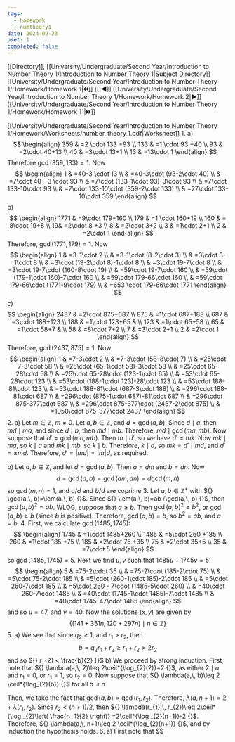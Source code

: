 ```yaml
---
tags:
  - homework
  - numtheory1
date: 2024-09-23
pset: 1
completed: false
---
```

[[Directory]], [[University/Undergraduate/Second Year/Introduction to Number Theory 1/Introduction to Number Theory 1|Subject Directory]]
[[University/Undergraduate/Second Year/Introduction to Number Theory 1/Homework/Homework 1|🞀🞀]] [[|◀]] [[University/Undergraduate/Second Year/Introduction to Number Theory 1/Homework/Homework 2|▶]] [[University/Undergraduate/Second Year/Introduction to Number Theory 1/Homework/Homework 11|🞂🞂]]

[[University/Undergraduate/Second Year/Introduction to Number Theory 1/Homework/Worksheets/number_theory_1.pdf|Worksheet]]
1. 
a)
$$
\begin{align}
359 & =2 \cdot  133 +93 \\
133 & =1 \cdot 93 +40 \\
93 & =2\cdot 40+13 \\
40 & =3\cdot 13+1 \\
13 & =13\cdot 1
\end{align}
$$
Therefore ${} \gcd(359,\, 133)=1 {}$. Now
$$
\begin{align}
 1 & =40-3 \cdot 13 \\
 & =40-3\cdot (93-2\cdot 40)  \\
 & =7\cdot 40 - 3 \cdot 93 \\
 & =7\cdot (133-1\cdot 93)-3\cdot 93 \\
 & =7\cdot 133-10\cdot 93 \\
 & =7\cdot 133-10\cdot (359-2\cdot 133) \\
 & =27\cdot 133-10\cdot 359
 \end{align}
$$
b)
$$
\begin{align}
1771 & =9\cdot 179+160 \\
179 & =1 \cdot  160+19 \\
160 & = 8\cdot 19+8 \\
 19& =2\cdot 8 +3 \\
8 & =2\cdot 3+2 \\
3 & =1\cdot 2+1 \\
2 & =2\cdot 1
\end{align}
$$
Therefore, ${} \gcd(1771, 179)=1 {}$. Now
$$
\begin{align}
1 & =3-1\cdot 2 \\
 & =3-1\cdot (8-2\cdot 3) \\
 & =3\cdot 3-1\cdot 8 \\
 & =3\cdot (19-2\cdot 8)-1\cdot 8 \\
 & =3\cdot 19-7\cdot 8 \\
 & =3\cdot 19-7\cdot (160-8\cdot 19) \\
  & =59\cdot 19-7\cdot 160 \\
 & =59\cdot (179-1\cdot 160)-7\cdot 160 \\
 & =59\cdot 179-66\cdot 160 \\
 & =59\cdot 179-66\cdot (1771-9\cdot 179) \\
 & =653 \cdot 179-66\cdot 1771
\end{align}
$$
c)
$$
\begin{align}
2437 & =2\cdot 875+687 \\
 875 & =1\cdot 687+188 \\
 687 & =3\cdot 188+123 \\
 188 & =1\cdot 123+65 &  \\
123 & =1\cdot 65+58 \\
 65 & =1\cdot 58+7 &  \\
58 & =8\cdot 7+2 \\
7 & =3\cdot 2+1 \\
2 & =2\cdot 1
\end{align}
$$
Therefore, ${} \gcd(2437,\, 875)=1 {}$. Now
$$
\begin{align}
1 & =7-3\cdot 2 \\
 & =7-3\cdot (58-8\cdot 7) \\
 & =25\cdot 7-3\cdot 58 \\
  & =25\cdot (65-1\cdot 58)-3\cdot 58 \\
 & =25\cdot 65-28\cdot 58 \\
 & =25\cdot 65-28\cdot (123-1\cdot 65) \\
 & =53\cdot 65-28\cdot 123 \\
 & =53\cdot (188-1\cdot 123)-28\cdot 123 \\
 & =53\cdot 188-81\cdot 123 \\
 & =53\cdot 188-81\cdot (687-3\cdot 188) \\
 & =296\cdot 188-81\cdot 687 \\
 & =296\cdot (875-1\cdot 687)-81\cdot 687 \\
 & =296\cdot 875-377\cdot 687 \\
 & =296\cdot 875-377\cdot (2437-2\cdot 875) \\
 & =1050\cdot 875-377\cdot 2437
\end{align}
$$
2. 
a)
Let ${} m \in \mathbb{Z} {}$, ${} m\neq 0 {}$. Let ${} a,\, b \in \mathbb{Z} {}$, and ${} d=\gcd(a,\, b) {}$. Since $d \mid a {}$, then ${} md \mid  ma {}$, and since ${} d \mid b {}$, then ${} m d \mid  mb {}$. Therefore, ${} md \mid \gcd(ma,\, mb) {}$. Now suppose that ${} d'=\gcd(ma,\, mb) {}$. Then ${} m \mid d' {}$, so we have ${} d'=mk {}$. Now ${} mk \mid ma {}$, so ${} k \mid a {}$ and ${} mk \mid  mb {}$, so ${} k \mid  b {}$. Therefore, ${} k \mid d {}$, so ${} mk=d'\mid md {}$, and ${} d'=\pm md {}$. Therefore, ${} d'=|m d|=|m|d {}$, as required.

b)
Let ${} a,\, b \in \mathbb{Z} {}$, and let ${} d=\gcd(a,\, b) {}$. Then ${} a=dm {}$ and ${} b=dn {}$. Now 
$$
d=\gcd(a,\, b)=\gcd(dm,\, dn)=d\gcd(m,\, n)
$$
so ${} \gcd(m,\, n)=1 {}$, and ${} a /d {}$ and ${} b /d {}$ are coprime
3. 
Let ${} a,\, b \in \mathbb{Z}^{+} {}$ with ${} \gcd(a,\, b)=\lcm(a,\, b) {}$. Since ${} \lcm(a,\, b)=ab /\gcd(a,\, b) {}$, then ${} \gcd(a,\, b)^{2}=ab {}$. WLOG, suppose that ${} a\geq b {}$. Then ${} \gcd(a,\, b)^{2}\geq b^{2} {}$, or ${} \gcd(a,\, b)\geq b {}$ (since ${} b {}$ is positive). Therefore, ${} \gcd(a,\, b)=b {}$, so ${} b^{2}=ab {}$, and ${} a=b {}$.
4. 
First, we calculate ${} \gcd(1485,\, 1745) {}$:
$$
\begin{align}
1745 & =1\cdot 1485+260 \\
1485 & =5\cdot 260 +185 \\
 260 & =1\cdot 185 +75 \\
 185 & =2\cdot 75 +35 \\
75 & =2\cdot 35+5 \\
35 & =7\cdot 5
\end{align}
$$
so ${} \gcd(1485,\, 1745)=5 {}$. Next we find ${} u,\, v {}$ such that ${} 1485u+1745v=5 {}$:
$$
\begin{align}
5 & =75-2\cdot 35 \\
 & =75-2\cdot (185-2\cdot 75) \\
 & =5\cdot 75-2\cdot 185 \\
 & =5\cdot (260-1\cdot 185)-2\cdot 185 \\
 & =5\cdot 260-7\cdot 185 \\
 & =5\cdot 260 - 7\cdot (1485-5\cdot 260) \\
 & =40\cdot 260-7\cdot 1485 \\
 & =40\cdot (1745-1\cdot 1485)-7\cdot 1485 \\
 & =40\cdot 1745-47\cdot 1485
\end{align}
$$
and so ${} u=47 {}$, and ${} v=40 {}$. Now the solutions ${} (x,\, y) {}$ are given by 
$$
\{ (141+351n,\, 120+297n)\mid n \in \mathbb{Z} \}
$$
5. 
a)
We see that since ${} q_{2}\geq 1 {}$, and ${} r_{1}> r_{2} {}$, then
$$
b=q_{2} r_{1} +r_{2} \geq r_{1} + r_{2} >   2r_{2}
$$
and so ${} r_{2} < \frac{b}{2} {}$
b)
We proceed by strong induction. First, note that ${} \lambda(a,\, 2)\leq 2\ceil*{\log_{2}(2)}=2  {}$, as either ${} 2 \mid a {}$ and ${} r_{1}=0 {}$, or ${} r_{1}=1 {}$, so ${} r_{2}=0 {}$. Now suppose that ${} \lambda(a,\, b)\leq 2 \ceil*{\log_{2}(b)}  {}$ for all ${} b\leq n {}$. 

Then, we take the fact that ${} \gcd(a,\, b)=\gcd(r_{1},\, r_{2}) {}$. Therefore, ${} \lambda(a,\, n+1)=2+\lambda(r_{1},\, r_{2}) {}$. Since ${} r_{2} < (n+1) /2 {}$, then ${} \lambda(r_{1},\, r_{2})\leq 2\ceil*{\log _{2}\left( \frac{n+1}{2} \right)} =2\ceil*{\log _{2}(n+1)}-2  {}$. Therefore, ${} \lambda(a,\, n+1)\leq 2 \ceil*{\log_{2}(n+1)}  {}$, and by induction the hypothesis holds.
6. 
a)
First note that $$